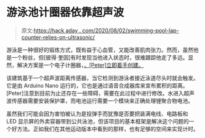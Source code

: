 # 游泳池计圈器依靠超声波

> 原文:[https://hack aday . com/2020/08/02/swimming-pool-lap-counter-relies-on-ultrasonic/](https://hackaday.com/2020/08/02/swimming-pool-lap-counter-relies-on-ultrasound/)

游泳是一种很好的锻炼方式，既有益于心血管，又能改善肌肉张力。然而，虽然他是一个粉丝，但[彼得·奎因]有时发现当他进入状态时，很难跟踪他走了多远。显然，解决方案是一个电子计圈器，[，[Peter]立即着手创建。](https://hackaday.io/project/173999-swimming-pool-lap-counter)

该建筑基于一个超声波距离传感器，当它检测到游泳者接近泳道尽头时就会触发。它是由 Arduino Nano 运行的，它也是通过语音合成器库来宣布累积的距离。[Peter]注意到目前为止还存在一些障碍，需要在此过程中进行修改。水进入超声波传感器需要安装保护罩，而电池运行需要一个模块来正确处理锂聚合物电池。

虽然我们可能会因为害怕被认为是投弹手而犹豫是否要把装满电线、电路板和 LED 显示屏的外卖容器带到公共泳池，但该项目的基本框架是解决这个问题的一个好方法。正如我们在其他运动版本中看到的那样，也有足够的空间来实现计时。